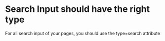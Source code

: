 # Search Input should have the right type

For all search input of your pages, you should use the type=search attribute
